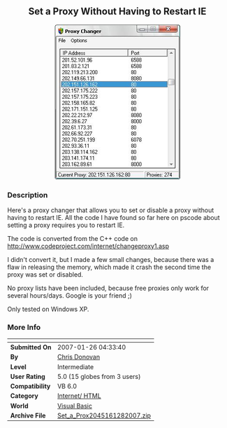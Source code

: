 ﻿<div align="center">

## Set a Proxy Without Having to Restart IE

<img src="PIC20071281426415750.jpg">
</div>

### Description

Here's a proxy changer that allows you to set or disable a proxy without having to restart IE. All the code I have found so far here on pscode about setting a proxy requires you to restart IE.

The code is converted from the C++ code on http://www.codeproject.com/internet/changeproxy1.asp

I didn't convert it, but I made a few small changes, because there was a flaw in releasing the memory, which made it crash the second time the proxy was set or disabled.

No proxy lists have been included, because free proxies only work for several hours/days. Google is your friend ;)

Only tested on Windows XP.
 
### More Info
 


<span>             |<span>
---                |---
**Submitted On**   |2007-01-26 04:33:40
**By**             |[Chris Donovan](https://github.com/Planet-Source-Code/PSCIndex/blob/master/ByAuthor/chris-donovan.md)
**Level**          |Intermediate
**User Rating**    |5.0 (15 globes from 3 users)
**Compatibility**  |VB 6\.0
**Category**       |[Internet/ HTML](https://github.com/Planet-Source-Code/PSCIndex/blob/master/ByCategory/internet-html__1-34.md)
**World**          |[Visual Basic](https://github.com/Planet-Source-Code/PSCIndex/blob/master/ByWorld/visual-basic.md)
**Archive File**   |[Set\_a\_Prox2045161282007\.zip](https://github.com/Planet-Source-Code/chris-donovan-set-a-proxy-without-having-to-restart-ie__1-67749/archive/master.zip)








